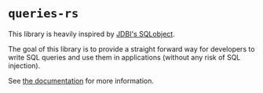 # `queries-rs`

This library is heavily inspired by [JDBI's SQLobject](https://jdbi.org/#sql-objects).

The goal of this library is to provide a straight forward way for developers to write SQL queries and use them in applications (without any risk of SQL injection).

See [the documentation](https://docs.rs/queries/latest/queries/) for more information.
